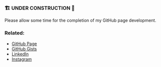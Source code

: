 
### 🏗️ UNDER CONSTRUCTION 🚧
Please allow some time for the completion of my GitHub page development.

### Related:
-  [GitHub Page](https://j8i.link "j8i.link")
-  [GitHub Gists](https://gist.github.com/jafarabadi "jafarabadi")
-  [LinkedIn](https://www.linkedin.com/in/jafarabadi "in/jafarabadi")
-  [Instagram](https://instagram.com/alij8i "@alij8i")
